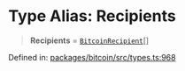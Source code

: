 # Type Alias: Recipients

> **Recipients** = [`BitcoinRecipient`](BitcoinRecipient.md)[]

Defined in: [packages/bitcoin/src/types.ts:968](https://github.com/dcdpr/did-btcr2-js/blob/c82bc5c69016e1146a0c52c6e6b21621f5abd6d4/packages/bitcoin/src/types.ts#L968)

